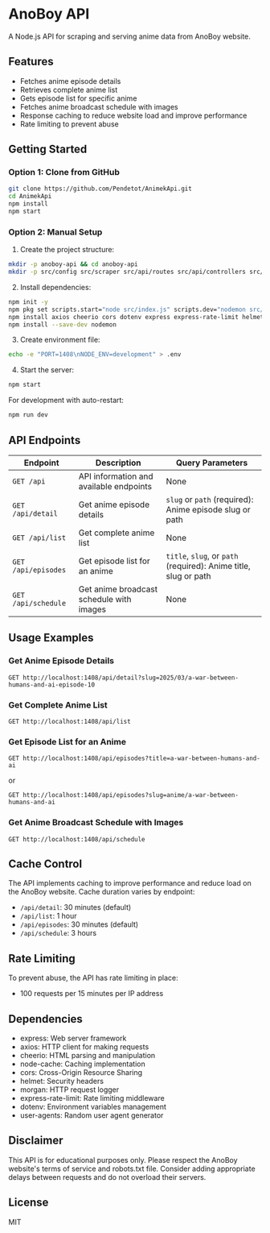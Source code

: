 # AnoBoy API

A Node.js API for scraping and serving anime data from AnoBoy website.

## Features

- Fetches anime episode details
- Retrieves complete anime list
- Gets episode list for specific anime
- Fetches anime broadcast schedule with images
- Response caching to reduce website load and improve performance
- Rate limiting to prevent abuse

## Getting Started

### Option 1: Clone from GitHub

```bash
git clone https://github.com/Pendetot/AnimekApi.git
cd AnimekApi
npm install
npm start
```

### Option 2: Manual Setup

1. Create the project structure:
```bash
mkdir -p anoboy-api && cd anoboy-api
mkdir -p src/config src/scraper src/api/routes src/api/controllers src/api/middleware src/utils
```

2. Install dependencies:
```bash
npm init -y
npm pkg set scripts.start="node src/index.js" scripts.dev="nodemon src/index.js"
npm install axios cheerio cors dotenv express express-rate-limit helmet morgan node-cache user-agents
npm install --save-dev nodemon
```

3. Create environment file:
```bash
echo -e "PORT=1408\nNODE_ENV=development" > .env
```

4. Start the server:
```bash
npm start
```

For development with auto-restart:
```bash
npm run dev
```

## API Endpoints

| Endpoint | Description | Query Parameters |
|----------|-------------|------------------|
| `GET /api` | API information and available endpoints | None |
| `GET /api/detail` | Get anime episode details | `slug` or `path` (required): Anime episode slug or path |
| `GET /api/list` | Get complete anime list | None |
| `GET /api/episodes` | Get episode list for an anime | `title`, `slug`, or `path` (required): Anime title, slug or path |
| `GET /api/schedule` | Get anime broadcast schedule with images | None |

## Usage Examples

### Get Anime Episode Details
```
GET http://localhost:1408/api/detail?slug=2025/03/a-war-between-humans-and-ai-episode-10
```

### Get Complete Anime List
```
GET http://localhost:1408/api/list
```

### Get Episode List for an Anime
```
GET http://localhost:1408/api/episodes?title=a-war-between-humans-and-ai
```
or
```
GET http://localhost:1408/api/episodes?slug=anime/a-war-between-humans-and-ai
```

### Get Anime Broadcast Schedule with Images
```
GET http://localhost:1408/api/schedule
```

## Cache Control

The API implements caching to improve performance and reduce load on the AnoBoy website. Cache duration varies by endpoint:

- `/api/detail`: 30 minutes (default)
- `/api/list`: 1 hour
- `/api/episodes`: 30 minutes (default)
- `/api/schedule`: 3 hours

## Rate Limiting

To prevent abuse, the API has rate limiting in place:
- 100 requests per 15 minutes per IP address

## Dependencies

- express: Web server framework
- axios: HTTP client for making requests
- cheerio: HTML parsing and manipulation
- node-cache: Caching implementation
- cors: Cross-Origin Resource Sharing
- helmet: Security headers
- morgan: HTTP request logger
- express-rate-limit: Rate limiting middleware
- dotenv: Environment variables management
- user-agents: Random user agent generator

## Disclaimer

This API is for educational purposes only. Please respect the AnoBoy website's terms of service and robots.txt file. Consider adding appropriate delays between requests and do not overload their servers.

## License

MIT